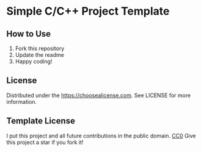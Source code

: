 Simple C/C++ Project Template
=============================

How to Use
----------
1. Fork this repository
2. Update the readme
3. Happy coding!

License
-------
Distributed under the https://choosealicense.com. See LICENSE for more information.

Template License
----------------
I put this project and all future contributions in the public domain.
[CC0](http://creativecommons.org/publicdomain/zero/1.0/)
Give this project a star if you fork it!

